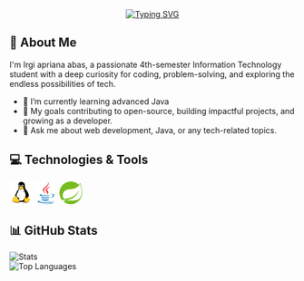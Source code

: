 <div align="center">
    <a href="https://git.io/typing-svg">
        <img src="https://readme-typing-svg.herokuapp.com?font=Hack&pause=1000&color=fd0e20&center=true&vCenter=true&width=435&lines=Selamat+datang+di+github+Ghialfaz" alt="Typing SVG" />
    </a>
</div>

## 👋 About Me

I'm Irgi apriana abas, a passionate 4th-semester Information Technology student with a deep curiosity for coding, problem-solving, and exploring the endless possibilities of tech.

- 🌱 I’m currently learning advanced Java
- 🚀 My goals contributing to open-source, building impactful projects, and growing as a developer.
- 💬 Ask me about web development, Java, or any tech-related topics.

## 💻 Technologies & Tools

<div align="left">
  <img src="https://github.com/devicons/devicon/blob/v2.16.0/icons/linux/linux-original.svg" height="40" alt="Linux">
  <img src="https://github.com/devicons/devicon/blob/v2.16.0/icons/java/java-original.svg" height="40" alt="Java">
  <img src="https://github.com/devicons/devicon/blob/v2.16.0/icons/spring/spring-original.svg" height="40" alt="Spring">
</div>

## 📊 GitHub Stats
![Stats](https://github-readme-stats.vercel.app/api?username=Ghialfaz&show_icons=true&theme=transparent&hide_border=false&count_private=true&card_width=500px)
<br>
![Top Languages](https://github-readme-stats.vercel.app/api/top-langs/?username=Ghialfaz&layout=compact&hide_border=false&theme=transparent&card_width=500px)

